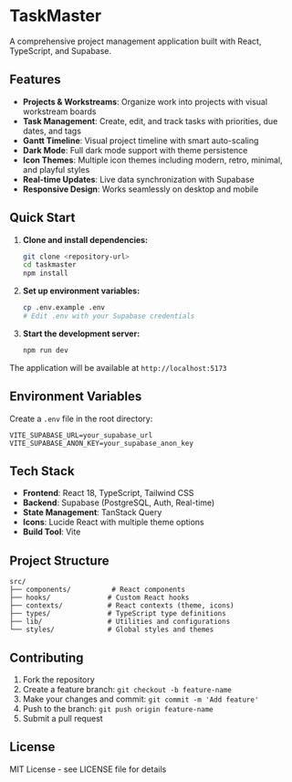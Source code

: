 # TaskMaster

A comprehensive project management application built with React, TypeScript, and Supabase.

## Features

- **Projects & Workstreams**: Organize work into projects with visual workstream boards
- **Task Management**: Create, edit, and track tasks with priorities, due dates, and tags
- **Gantt Timeline**: Visual project timeline with smart auto-scaling
- **Dark Mode**: Full dark mode support with theme persistence
- **Icon Themes**: Multiple icon themes including modern, retro, minimal, and playful styles
- **Real-time Updates**: Live data synchronization with Supabase
- **Responsive Design**: Works seamlessly on desktop and mobile

## Quick Start

1. **Clone and install dependencies:**
   ```bash
   git clone <repository-url>
   cd taskmaster
   npm install
   ```

2. **Set up environment variables:**
   ```bash
   cp .env.example .env
   # Edit .env with your Supabase credentials
   ```

3. **Start the development server:**
   ```bash
   npm run dev
   ```

The application will be available at `http://localhost:5173`

## Environment Variables

Create a `.env` file in the root directory:

```env
VITE_SUPABASE_URL=your_supabase_url
VITE_SUPABASE_ANON_KEY=your_supabase_anon_key
```

## Tech Stack

- **Frontend**: React 18, TypeScript, Tailwind CSS
- **Backend**: Supabase (PostgreSQL, Auth, Real-time)
- **State Management**: TanStack Query
- **Icons**: Lucide React with multiple theme options
- **Build Tool**: Vite

## Project Structure

```
src/
├── components/          # React components
├── hooks/              # Custom React hooks
├── contexts/           # React contexts (theme, icons)
├── types/              # TypeScript type definitions
├── lib/                # Utilities and configurations
└── styles/             # Global styles and themes
```

## Contributing

1. Fork the repository
2. Create a feature branch: `git checkout -b feature-name`
3. Make your changes and commit: `git commit -m 'Add feature'`
4. Push to the branch: `git push origin feature-name`
5. Submit a pull request

## License

MIT License - see LICENSE file for details